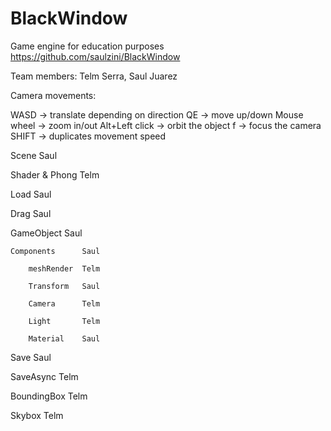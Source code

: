 # BlackWindow

Game engine for education purposes
https://github.com/saulzini/BlackWindow

Team members:
Telm Serra, Saul Juarez


Camera movements:

WASD -> translate depending on direction
QE -> move up/down
Mouse wheel -> zoom in/out
Alt+Left click  -> orbit the object
f -> focus the camera
SHIFT -> duplicates movement speed

Scene				Saul

Shader & Phong			Telm

Load 				Saul

Drag				Saul

GameObject			Saul

	Components		Saul
	
		meshRender	Telm
		
		Transform	Saul
		
		Camera		Telm
		
		Light		Telm
		
		Material	Saul
		
Save				Saul

SaveAsync			Telm

BoundingBox			Telm

Skybox				Telm

